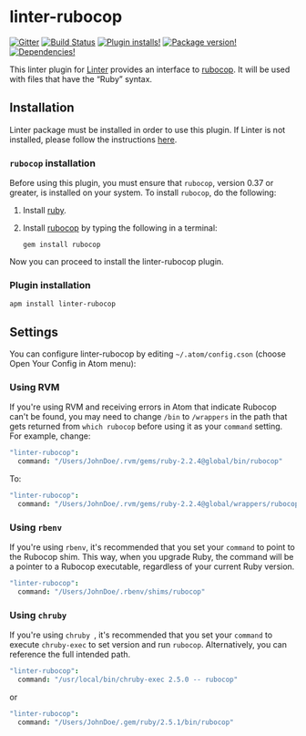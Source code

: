 # linter-rubocop

[![Gitter](https://img.shields.io/badge/gitter-join%20chat-1dce73.svg?style=flat)](https://gitter.im/AtomLinter/Linter?utm_source=badge&utm_medium=badge&utm_campaign=pr-badge&utm_content=badge)
[![Build Status](https://travis-ci.org/AtomLinter/linter-rubocop.svg?branch=master)](https://travis-ci.org/AtomLinter/linter-rubocop)
[![Plugin installs!](https://img.shields.io/apm/dm/linter-rubocop.svg)](https://atom.io/packages/linter-rubocop)
[![Package version!](https://img.shields.io/apm/v/linter-rubocop.svg?style=flat)](https://atom.io/packages/linter-rubocop)
[![Dependencies!](https://david-dm.org/AtomLinter/Linter.svg)](https://david-dm.org/AtomLinter/linter-rubocop)

This linter plugin for [Linter](https://github.com/AtomLinter/Linter) provides
an interface to [rubocop](https://github.com/bbatsov/rubocop). It will be used
with files that have the “Ruby” syntax.

## Installation

Linter package must be installed in order to use this plugin. If Linter is not
installed, please follow the instructions [here](https://github.com/AtomLinter/Linter).

### `rubocop` installation

Before using this plugin, you must ensure that `rubocop`, version 0.37 or
greater, is installed on your system. To install `rubocop`, do the following:

1.  Install [ruby](https://www.ruby-lang.org/).

2.  Install [rubocop](https://github.com/bbatsov/rubocop) by typing the
    following in a terminal:

    ```shell
    gem install rubocop
    ```

Now you can proceed to install the linter-rubocop plugin.

### Plugin installation

```shell
apm install linter-rubocop
```

## Settings

You can configure linter-rubocop by editing `~/.atom/config.cson`
(choose Open Your Config in Atom menu):

### Using RVM

If you're using RVM and receiving errors in Atom that indicate Rubocop can't be
found, you may need to change `/bin` to `/wrappers` in the path that gets
returned from `which rubocop` before using it as your `command` setting.
For example, change:

```cson
"linter-rubocop":
  command: "/Users/JohnDoe/.rvm/gems/ruby-2.2.4@global/bin/rubocop"
```

To:

```cson
"linter-rubocop":
  command: "/Users/JohnDoe/.rvm/gems/ruby-2.2.4@global/wrappers/rubocop"
```
### Using `rbenv`

If you're using `rbenv`, it's recommended that you set your `command` to point to the Rubocop shim. This way, when you upgrade Ruby, the command will be a pointer to a Rubocop executable, regardless of your current Ruby version.

```cson
"linter-rubocop":
  command: "/Users/JohnDoe/.rbenv/shims/rubocop"
```

### Using `chruby`

If you're using `chruby `, it's recommended that you set your `command` to execute `chruby-exec` to set version and run `rubocop`. Alternatively, you can reference the full intended path.

```cson
"linter-rubocop":
  command: "/usr/local/bin/chruby-exec 2.5.0 -- rubocop"
```

or

```cson
"linter-rubocop":
  command: "/Users/JohnDoe/.gem/ruby/2.5.1/bin/rubocop"
```
